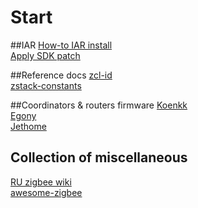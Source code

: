 # Start

##IAR
[How-to IAR install](./IAR_install.html/)  
[Apply SDK patch](./IAR_install.html/#apply-sdk-patch)

##Reference docs
[zcl-id](https://github.com/zigbeer/zcl-id/wiki#5-table-of-identifiers)  
[zstack-constants](https://github.com/zigbeer/zstack-constants/wiki#5-table-of-constants)

##Coordinators & routers firmware
[Koenkk](https://github.com/Koenkk/Z-Stack-firmware)  
[Egony](https://github.com/egony/cc2652p_E72-2G4M20S1E/tree/master/firmware)  
[Jethome](https://github.com/jethome-ru/zigbee-firmware)  

## Collection of miscellaneous
[RU zigbee wiki](https://zigbee.wiki/)  
[awesome-zigbee](https://github.com/hobbyquaker/awesome-zigbee)  
